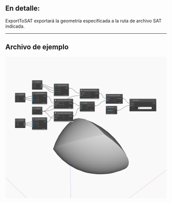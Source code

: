 ## En detalle:
ExportToSAT exportará la geometría especificada a la ruta de archivo SAT indicada.
___
## Archivo de ejemplo

![ExportToSAT](./Autodesk.DesignScript.Geometry.Geometry.ExportToSAT_img.jpg)

